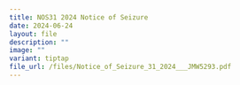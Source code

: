 ```yaml
---
title: NOS31 2024 Notice of Seizure
date: 2024-06-24
layout: file
description: ""
image: ""
variant: tiptap
file_url: /files/Notice_of_Seizure_31_2024___JMW5293.pdf
---
```

